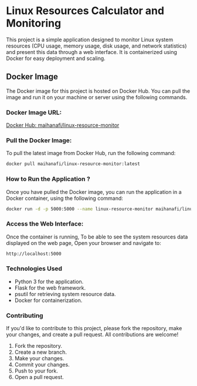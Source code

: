 # Linux Resources Calculator and Monitoring

This project is a simple application designed to monitor Linux system resources (CPU usage, memory usage, disk usage, and network statistics) and present this data through a web interface. It is containerized using Docker for easy deployment and scaling.

## Docker Image

The Docker image for this project is hosted on Docker Hub. You can pull the image and run it on your machine or server using the following commands.

### Docker Image URL:
[Docker Hub: maihanafi/linux-resource-monitor](https://hub.docker.com/repository/docker/maihanafi/linux-resource-monitor/general)

### Pull the Docker Image:

To pull the latest image from Docker Hub, run the following command:

```bash
docker pull maihanafi/linux-resource-monitor:latest
```
### How to Run the Application ?
Once you have pulled the Docker image, you can run the application in a Docker container, using the following command:
```bash
docker run -d -p 5000:5000 --name linux-resource-monitor maihanafi/linux-resource-monitor
```
### Access the Web Interface:
Once the container is running, To be able to see the system resources data displayed on the web page, Open your browser and navigate to:

```bash
http://localhost:5000
```

### Technologies Used
- Python 3 for the application.
- Flask for the web framework.
- psutil for retrieving system resource data.
- Docker for containerization.

### Contributing
If you'd like to contribute to this project, please fork the repository, make your changes, and create a pull request. All contributions are welcome!

1. Fork the repository.
2. Create a new branch.
3. Make your changes.
4. Commit your changes.
5. Push to your fork.
6. Open a pull request.

